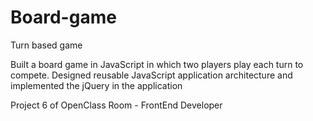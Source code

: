 # Board-game
Turn based game

Built a board game in JavaScript in which two players play each turn to compete.
Designed reusable JavaScript application architecture and implemented the jQuery in the application




Project 6 of OpenClass Room - FrontEnd Developer 
